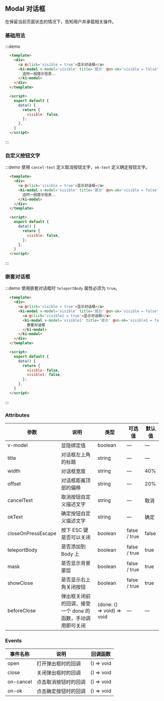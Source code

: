## Modal 对话框
在保留当前页面状态的情况下，告知用户并承载相关操作。

### 基础用法

:::demo 
```html
  <template>
    <div>
      <a @click='visible = true'>显示对话框</a>
      <ki-modal v-model='visible' title='提示' @on-ok='visible = false'>
        这时一段提示信息..
      </ki-modal>
    </div>
  </template>

  <script>
    export default {
      data() {
        return {
          visible: false,
        };
      },
    }
  </script>
```
:::

### 自定义按钮文字

:::demo 使用 `cancel-text` 定义取消按钮文字，`ok-text` 定义确定按钮文字。
```html
  <template>
    <div>
      <a @click='visible = true'>显示对话框</a>
      <ki-modal v-model='visible' title='提示' @on-ok='visible = false' cancel-text='关闭' ok-text='好的'>
        这时一段提示信息..
      </ki-modal>
    </div>
  </template>

  <script>
    export default {
      data() {
        return {
          visible: false,
        };
      },
    }
  </script>
```
:::

### 嵌套对话框

:::demo 使用嵌套对话框时 `teleportBody` 属性必须为 `true`。
```html
  <template>
    <div>
      <a @click='visible = true'>显示对话框</a>
      <ki-modal v-model='visible' title='提示' @on-ok='visible = false' cancel-text='关闭' ok-text='好的'>
        <a @click='visible1 = true'>显示对话框</a>
        <ki-modal v-model='visible1' title='提示' @on-ok='visible1 = false' offset='10%'>
          嵌套对话框
        </ki-modal>
      </ki-modal>
    </div>
  </template>

  <script>
    export default {
      data() {
        return {
          visible: false,
          visible1: false,
        };
      },
    }
  </script>
```
:::

### Attributes
| 参数 | 说明 | 类型 | 可选值 | 默认值 |
| --- | ---  | --- | ---   | ---   |
| v-model | 显隐绑定值 | boolean | — | — |
| title | 对话框左上角的标题 | string | — | — |
| width | 对话框宽度 | string | — | 40% |
| offset | 对话框距离顶部的偏移 | string | — | 20% |
| cancelText | 取消按钮自定义描述文字 | string |  — | 取消 |
| okText | 确定按钮自定义描述文字 | string |  — |	确定 |
| closeOnPressEscape | 按下 ESC 键是否可以关闭 | boolean | false / true | false |
| teleportBody | 是否添加到 Body 上 | boolean | false / true | true |
| mask | 是否显示背景蒙层 | boolean | false / true | true |
| showClose | 是否显示右上角关闭按钮 | boolean | false / true | true |
| beforeClose | 弹出框关闭前的回调，接受一个 done 的函数，手动调用即可关闭 | (done: () => void) => void | — | — |

### Events
| 事件名称 | 说明 | 回调函数 |
| --- | ---  | --- |
| open | 打开弹出框时的回调 | () => void |
| close | 关闭弹出框时的回调 | () => void |
| on-cancel | 点击取消按钮时的回调 | () => void |
| on-ok | 点击确定按钮时的回调 | () => void |
